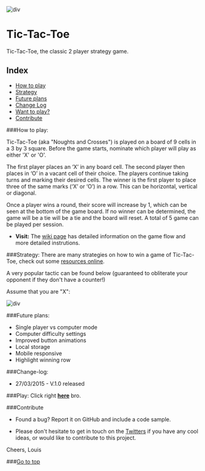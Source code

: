 ![div](http://i.imgur.com/DLVbZjS.png)
<a name='top'></a>
# Tic-Tac-Toe
Tic-Tac-Toe, the classic 2 player strategy game.

## Index

- [How to play](#how-to)
- [Strategy](#strategy)
- [Future plans](#future-plans)
- [Change Log](#change-log)
- [Want to play?](#play)
- [Contribute](#contribute)


<a name="how-to"></a>

###How to play:

Tic-Tac-Toe (aka "Noughts and Crosses") is played on a board of 9 cells in a 3 by 3 square. Before the game starts, nominate which player will play as either 'X' or 'O'.

The first player places an ‘X’ in any board cell. The second player then places in ‘O’ in a vacant cell of their choice. The players continue taking turns and marking their desired cells. The winner is the first player to place three of the same marks (‘X’ or ‘O’) in a row. This can be horizontal, vertical or diagonal.

Once a player wins a round, their score will increase by 1, which can be seen at the bottom of the game board. If no winner can be determined, the game will be a tie will be a tie and the board will reset. A total of 5 game can be played per session.


* **Visit:** The [wiki page](http://en.wikipedia.org/wiki/Tic-tac-toe) has detailed information on the game flow and more detailed instrutions.


<a name="strategy"></a>

###Strategy:
There are many strategies on how to win a game of Tic-Tac-Toe, check out some [resources online](http://www.quora.com/Is-there-a-way-to-never-lose-at-Tic-Tac-Toe).

A very popular tactic can be found below (guaranteed to obliterate your opponent if they don't have a counter!)

Assume that you are "X":

![div](http://i.imgur.com/QATR7H7.jpg)

<a name="future-plans"></a>

###Future plans:
- Single player vs computer mode
- Computer difficulty settings
- Improved button animations
- Local storage
- Mobile responsive
- Highlight winning row

<a name="change-log"></a>
###Change-log:

- 27/03/2015 - V.1.0 released

###Play:
<a name="play"></a>
Click right [**here**](http://torquemad.github.io/Project1-TicTacToe/) bro.

<a name="contribute"></a>

###Contribute

- Found a bug? Report it on GitHub and include a code sample.

- Please don't hesitate to get in touch on the [Twitters](https://twitter.com/louisgmoore) if you have any cool ideas, or would like to contribute to this project.

Cheers, Louis

###[Go to top](#top)
